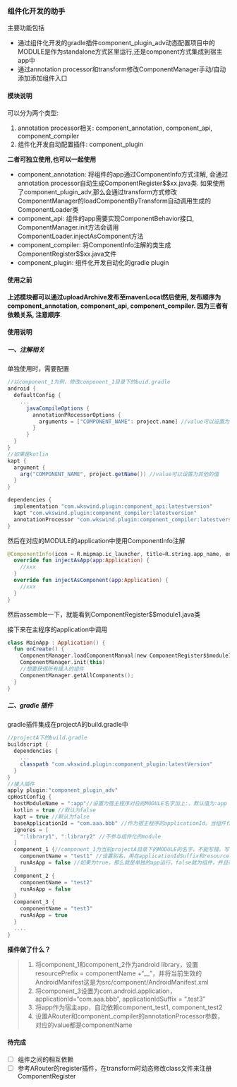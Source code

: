 ### 组件化开发的助手

主要功能包括

- 通过组件化开发的gradle插件component_plugin_adv动态配置项目中的MODULE是作为standalone方式区里运行,还是component方式集成到宿主app中
- 通过annotation processor和transform修改ComponentManager手动/自动添加添加组件入口

#### 模块说明

可以分为两个类型:

1. annotation processor相关: component_annotation, component_api, component_compiler
2. 组件化开发自动配置插件: component_plugin

**二者可独立使用,也可以一起使用**

- component_annotation: 将组件的app通过ComponentInfo方式注解, 会通过annotation processor自动生成ComponentRegister$$xx.java类. 如果使用了component_plugin_adv,那么会通过transform方式修改ComponentManager的loadComponentByTransform自动调用生成的ComponentLoader类
- component_api: 组件的app需要实现ComponentBehavior接口, ComponentManager.init方法会调用ComponentLoader.injectAsComponent方法
- component_compiler: 将ComponentInfo注解的类生成ComponentRegister$$xx.java文件
- component_plugin: 组件化开发自动化的gradle plugin 

#### 使用之前

**上述模块都可以通过uploadArchive发布至mavenLocal然后使用, 发布顺序为component_annotation, component_api, component_compiler. 因为三者有依赖关系, 注意顺序**. 

#### 使用说明

##### 一、注解相关

单独使用时，需要配置

```groovy
//以component_1为例，修改component_1目录下的buid.gradle
android {
  defaultConfig {
    ...
      javaCompileOptions {
        annotationPRocessorOptions {
          arguments = ["COMPONENT_NAME": project.name] //value可以设置为其他值
        }
      }
  }
}
//如果是kotlin
kapt {
  argument {
    arg("COMPONENT_NAME", project.getName()) //value可以设置为其他的值
  }
}

dependencies {
  implementation "com.wkswind.plugin:component_api:latestversion"
  kapt "com.wkswind.plugin:component_compiler:latestversion"
  annotationProcessor "com.wkswind.plugin:component_compiler:latestversion"
}
```

然后在对应的MODULE的application中使用ComponentInfo注解

```kotlin
@ComponentInfo(icon = R.mipmap.ic_launcher, title=R.string.app_name, entry="/module1/entry")class ModuleApp : Application(), ComponentBehavior {
  override fun injectAsApp(app:Application) {
    //xxx
  }
  override fun injectAsComponent(app:Application) {
    //xxx
  }
}
```

然后assemble一下，就能看到ComponentRegister$$module1.java类

接下来在主程序的application中调用

```kotlin
class MainApp : Application() {
  fun onCreate() {
    ComponentManager.loadComponentManual(new ComponentRegister$$module1())
    ComponentManager.init(this)
    //想要获得所有接入的组件
    ComponentManager.getAllComponents();
  }
}
```

##### 二、gradle 插件

gradle插件集成在projectA的build.gradle中

```groovy
//projectA下的build.gradle
buildscript {
  dependencies {
    ...
    classpath "com.wkswind.plugin:component_plugin:latestVersion"  
  }
}
//接入插件
apply plugin:"component_plugin_adv"
cpHostConfig {
  hostModuleName = ":app"//设置为宿主程序对应的MODULE名字加上:，默认值为:app
  kotlin = true //默认为false
  kapt = true //默认为false
  baseApplicationId = "com.aaa.bbb" //作为宿主程序的applicationId。当组件作为单独app运行时的applicationId，applicationIdSuffix由componentName设定
  ignores = [
    ":library1", ":library2" //不参与组件化的module
  ]
  component_1 {//component_1为当前projectA目录下的MODULE的名字，不能写错，写错会找不到
    componentName = "test1" //设置别名，用在applicationIdSuffix和resourcePrefx中，也用在ARouter和component_compiler中的kapt和annotationProcessorOptions的参数
    runAsApp = false //如果为true，那么就是单独的app运行，false就为组件，并且宿主程序会自动集成
  }
  component_2 {
    componentName = "test2" 
    runAsApp = false
  }
  component_3 {
    componentName = "test3" 
    runAsApp = true
  }
  ....
}
```

**插件做了什么？**

> 1. 将component_1和component_2作为android library，设置resourcePrefix = componentName +“__”，并将当前生效的AndroidManifest这是为src/component/AndroidManifest.xml
> 2. 将component_3设置为com.android.application，applicationId=“com.aaa.bbb”, applicationIdSuffix = “.test3”
> 3. 将app作为宿主app，自动依赖component_test1, component_test2
> 4. 设置ARouter和component_compiler的annotationProcessor参数，对应的value都是componentName

#### 待完成

- [ ] 组件之间的相互依赖
- [ ] 参考ARouter的register插件，在transform时动态修改class文件来注册ComponentRegister